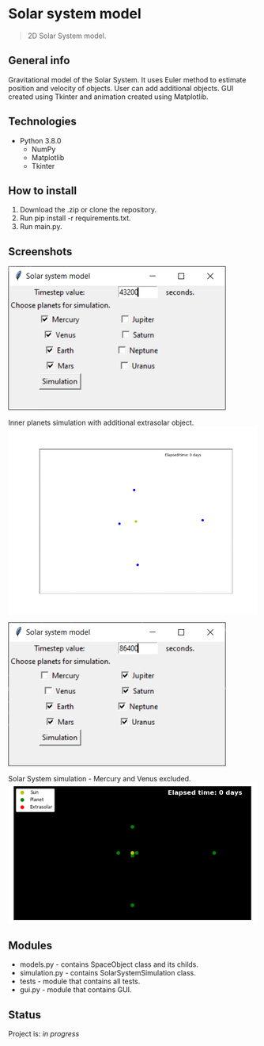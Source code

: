 # Solar system model
> 2D Solar System model.

## General info
Gravitational model of the Solar System. It uses Euler method to estimate position and velocity of objects.
User can add additional objects. GUI created using Tkinter and animation created using Matplotlib.

## Technologies
* Python 3.8.0
    * NumPy
	* Matplotlib
    * Tkinter

## How to install
1. Download the .zip or clone the repository. 
2. Run pip install -r requirements.txt.
3. Run main.py.
	
## Screenshots
![Menu](./img/menu1.PNG)

Inner planets simulation with additional extrasolar object.
![calendar](/img/simulation1.gif)

![Menu](./img/menu2.PNG)

Solar System simulation - Mercury and Venus excluded. 
![calendar](/img/simulation2.gif)

## Modules
* models.py - contains SpaceObject class and its childs.
* simulation.py - contains SolarSystemSimulation class.
* tests - module that contains all tests.
* gui.py - module that contains GUI.

## Status
Project is: _in progress_
